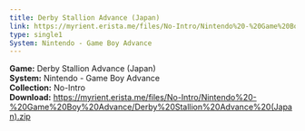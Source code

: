 ```yaml
---
title: Derby Stallion Advance (Japan)
link: https://myrient.erista.me/files/No-Intro/Nintendo%20-%20Game%20Boy%20Advance/Derby%20Stallion%20Advance%20(Japan).zip
type: single1
System: Nintendo - Game Boy Advance
---
```

<b>Game:</b> Derby Stallion Advance (Japan)<br>
<b>System:</b> Nintendo - Game Boy Advance<br>
<b>Collection:</b> No-Intro<br>
<b>Download:</b> https://myrient.erista.me/files/No-Intro/Nintendo%20-%20Game%20Boy%20Advance/Derby%20Stallion%20Advance%20(Japan).zip